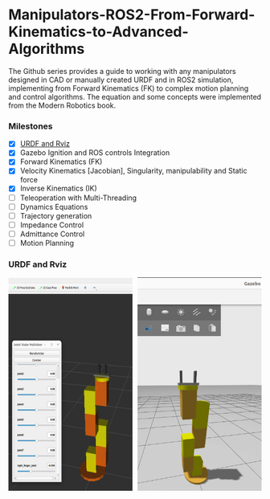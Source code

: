 # Manipulators-ROS2-From-Forward-Kinematics-to-Advanced-Algorithms
The Github series provides a guide to working with any manipulators designed in CAD or manually created URDF and in ROS2 simulation, implementing from Forward Kinematics (FK) to complex motion planning and control algorithms. The equation and some concepts were implemented from the Modern Robotics book.

### Milestones

- [x] [URDF and Rviz](#urdf-and-rviz)  <!-- Added link to section -->
- [x] Gazebo Ignition and ROS controls Integration
- [x] Forward Kinematics (FK)
- [x] Velocity Kinematics [Jacobian], Singularity, manipulability and Static force
- [x] Inverse Kinematics (IK)
- [ ] Teleoperation with Multi-Threading
- [ ] Dynamics Equations
- [ ] Trajectory generation
- [ ] Impedance Control
- [ ] Admittance Control
- [ ] Motion Planning

<a name="urdf-and-rviz"></a>  <!-- Anchor for the section -->
### URDF and Rviz

<div style="display: flex; justify-content: space-between;">
  <img src="assets/image.png" alt="Description of first image" width="49%">
  <img src="assets/gazebo.png" alt="Description of second image" width="49%">
</div>

